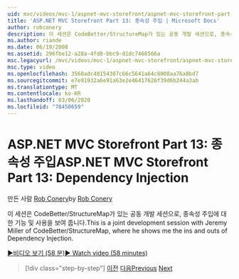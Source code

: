 ```yaml
---
uid: mvc/videos/mvc-1/aspnet-mvc-storefront/aspnet-mvc-storefront-part-13-dependency-injection
title: 'ASP.NET MVC Storefront Part 13: 종속성 주입 | Microsoft Docs'
author: robconery
description: 이 세션은 CodeBetter/StructureMap가 있는 공동 개발 세션으로, 종속성 주입에 대 한 기능 및 사용을 보여 줍니다.
ms.author: riande
ms.date: 06/19/2008
ms.assetid: 296fbe12-a28a-4fd8-bbc9-d1dc7468566a
msc.legacyurl: /mvc/videos/mvc-1/aspnet-mvc-storefront/aspnet-mvc-storefront-part-13-dependency-injection
msc.type: video
ms.openlocfilehash: 3560adc48154307c66c5641a64c8008aa76a8bd7
ms.sourcegitcommit: e7e91932a6e91a63e2e46417626f39d6b244a3ab
ms.translationtype: MT
ms.contentlocale: ko-KR
ms.lasthandoff: 03/06/2020
ms.locfileid: "78450659"
---
```

# <a name="aspnet-mvc-storefront-part-13-dependency-injection"></a><span data-ttu-id="b1699-103">ASP.NET MVC Storefront Part 13: 종속성 주입</span><span class="sxs-lookup"><span data-stu-id="b1699-103">ASP.NET MVC Storefront Part 13: Dependency Injection</span></span>

<span data-ttu-id="b1699-104">만든 사람 [Rob Conery](https://github.com/robconery)</span><span class="sxs-lookup"><span data-stu-id="b1699-104">by [Rob Conery](https://github.com/robconery)</span></span>

<span data-ttu-id="b1699-105">이 세션은 CodeBetter/StructureMap가 있는 공동 개발 세션으로, 종속성 주입에 대 한 기능 및 사용을 보여 줍니다.</span><span class="sxs-lookup"><span data-stu-id="b1699-105">This is a joint development session with Jeremy Miller of CodeBetter/StructureMap, where he shows me the ins and outs of Dependency Injection.</span></span>

[<span data-ttu-id="b1699-106">&#9654;비디오 보기 (58 분)</span><span class="sxs-lookup"><span data-stu-id="b1699-106">&#9654; Watch video (58 minutes)</span></span>](https://channel9.msdn.com/Blogs/ASP-NET-Site-Videos/aspnet-mvc-storefront-part-13-dependency-injection)

> [!div class="step-by-step"]
> <span data-ttu-id="b1699-107">[이전](aspnet-mvc-storefront-part-12-mocking.md)
> [다음](aspnet-mvc-storefront-part-14-rich-client-interaction.md)</span><span class="sxs-lookup"><span data-stu-id="b1699-107">[Previous](aspnet-mvc-storefront-part-12-mocking.md)
[Next](aspnet-mvc-storefront-part-14-rich-client-interaction.md)</span></span>
